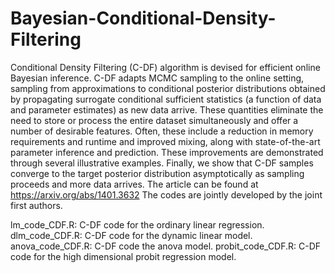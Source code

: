 # Bayesian-Conditional-Density-Filtering
Conditional Density Filtering (C-DF) algorithm is devised for efficient online Bayesian inference. C-DF adapts MCMC sampling to the online setting, sampling from approximations to conditional posterior distributions obtained by propagating surrogate conditional sufficient statistics (a function of data and parameter estimates) as new data arrive. These quantities eliminate the need to store or process the entire dataset simultaneously and offer a number of desirable features. Often, these include a reduction in memory requirements and runtime and improved mixing, along with state-of-the-art parameter inference and prediction. These improvements are demonstrated through several illustrative examples. Finally, we show that C-DF samples converge to the target posterior distribution asymptotically as sampling proceeds and more data arrives. The article can be found at https://arxiv.org/abs/1401.3632
The codes are jointly developed by the joint first authors.

lm_code_CDF.R: C-DF code for the ordinary linear regression.
dlm_code_CDF.R: C-DF code for the dynamic linear model.
anova_code_CDF.R: C-DF code the anova model.
probit_code_CDF.R: C-DF code for the high dimensional probit regression model.
